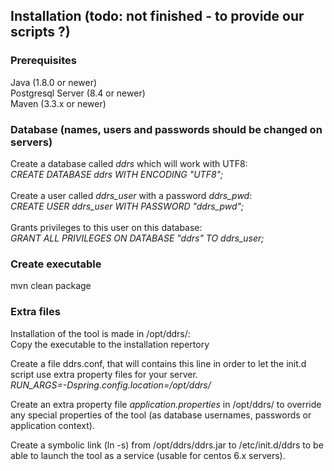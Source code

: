 ## Installation (todo: not finished - to provide our scripts ?)
### Prerequisites
Java (1.8.0  or newer)\
Postgresql Server (8.4 or newer)\
Maven (3.3.x or newer)

### Database (names, users and passwords should be changed on servers)
Create a database called *ddrs* which will work with UTF8:\
*CREATE DATABASE ddrs WITH ENCODING "UTF8";*\
\
Create a user called *ddrs_user* with a password *ddrs_pwd*:\
*CREATE USER ddrs_user WITH PASSWORD "ddrs_pwd";*\
\
Grants privileges to this user on this database:\
*GRANT ALL PRIVILEGES ON DATABASE "ddrs" TO ddrs_user;*

### Create executable
mvn clean package

### Extra files
Installation of the tool is made in /opt/ddrs/:\
Copy the executable to the installation repertory

Create a file ddrs.conf, that will contains this line in order to let the init.d script use extra property files for your server.\
*RUN_ARGS=-Dspring.config.location=/opt/ddrs/*

Create an extra property file *application.properties* in /opt/ddrs/ to override any special properties of the tool (as database usernames, passwords or application context).

Create a symbolic link (ln -s) from /opt/ddrs/ddrs.jar to /etc/init.d/ddrs to be able to launch the tool as a service (usable for centos 6.x servers).